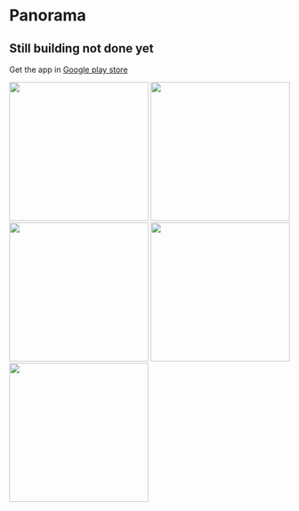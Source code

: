 # Panorama
## Still building not done yet

[comment]: <> (![ScreenShot]&#40;/image/image.png&#41;)

[comment]: <> (![ScreenShot]&#40;/image/image1.png&#41;)

[comment]: <> (![ScreenShot]&#40;/image/image2.png&#41;)

[comment]: <> (![ScreenShot]&#40;/image/image3.png&#41;)

[comment]: <> (![ScreenShot]&#40;/image/image4.png&#41;)

[comment]: <> (![ScreenShot]&#40;/image/image5.gif&#41;)
Get the app in [Google play store](https://play.google.com/store/apps/details?id=com.larrex.newsappwithcompose)
<p float="left">
  <img src="/image/image1.png" width="250" /> 
  <img src="/image/image2.png" width="250" /> 
  <img src="/image/image3.png" width="250" /> 
  <img src="/image/image4.png" width="250" />
  <img src="/image/image5.gif" width="250" />
</p>
